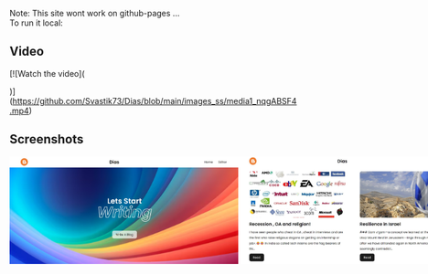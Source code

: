 Note: This site wont work on github-pages ... <br>
To run it local:
<br>

<h2> Video </h2>
[![Watch the video](

)](https://github.com/Svastik73/Dias/blob/main/images_ss/media1_nqgABSF4.mp4)
<h2> Screenshots </h2>
<div style="display:flex;">

<img src="images_ss/Screenshot%202024-07-05%20144534.jpg" alt="Screenshot Description" width="400">
<img src="images_ss/Screenshot%202024-07-05%20144558.jpg" alt="Screenshot Description" width="400">
<img src="images_ss/Screenshot%202024-07-05%20144620.jpg" alt="Screenshot Description" width="400">
<img src="images_ss/Screenshot%202024-07-05%20144852.jpg" alt="Screenshot Description" width="400">
<img src="images_ss/Screenshot%202024-07-05%20144944.jpg" alt="Screenshot Description" width="400">


</div>
